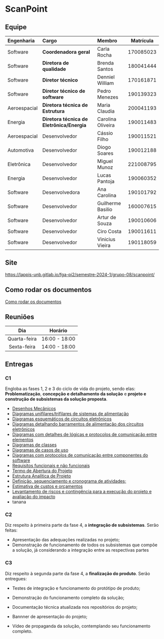 # ScanPoint

## Equipe

| Engenharia | Cargo | Membro | Matrícula |
| :- | :- | :- | :--: |
| Software | **Coordenadora geral** | Carla Rocha | 170085023 |
| Software | **Diretora de qualidade** | Brenda Santos | 180041444 |
| Software | **Diretor técnico** | Denniel William | 170161871 |
| Software | **Diretor técnico de software** | Pedro Menezes | 190139323 |
| Aeroespacial | **Diretora técnica de Estrutura** | Maria Claudia | 200041193 |
| Energia | **Diretora técnica de Eletrônica/Energia** | Carolina Oliveira | 190011483 | 
| Aeroespacial | Desenvolvedor | Cássio Filho | 190011521 |
| Automotiva | Desenvolvedor | Diogo Soares | 190012188 |
| Eletrônica | Desenvolvedor | Miguel Munoz | 221008795 |
| Energia | Desenvolvedor | Lucas Pantoja | 190060352 |
| Software | Desenvolvedora | Ana Carolina | 190101792 |
| Software | Desenvolvedor | Guilherme Basilio | 160007615 |
| Software | Desenvolvedor | Artur de Souza | 190010606 |
| Software | Desenvolvedor | Ciro Costa | 190011611 |
| Software | Desenvolvedor | Vinicius Vieira | 190118059 |

## Site

https://lappis-unb.gitlab.io/fga-pi2/semestre-2024-1/grupo-08/scanpoint/

## Como rodar os documentos
[Como rodar os documentos](./how-to-docs.md)

## Reuniões

| Dia | Horário |
| :--: | :--: |
| Quarta-feira | 16:00 - 18:00 |
| Sexta-feira | 14:00 - 18:00 |

## Entregas

### C1

Engloba as fases 1, 2 e 3 do ciclo de vida do projeto, sendo elas: **Problematização**, **concepção e detalhamento da solução** e **projeto e construção de subsistemas da solução proposta**.

- [Desenhos Mecânicos](https://gitlab.com/lappis-unb/fga-pi2/semestre-2024-1/grupo-08/scanpoint/-/tree/main/docs/estruturas/CAD/Estrutura_CATIA?ref_type=heads)
- [Diagramas unifilares/trifilares de sistemas de alimentação](https://gitlab.com)
- [Diagramas esquemáticos de circuitos eletrônicos](https://gitlab.com)
- [Diagramas detalhando barramentos de alimentação dos circuitos eletrônicos](https://gitlab.com)
- [Diagramas com detalhes de lógicas e protocolos de comunicação entre elementos](https://gitlab.com)
- [Diagramas de classes](https://gitlab.com)
- [Diagramas de casos de uso](https://gitlab.com)
- [Diagramas com protocolos de comunicação entre componentes do software](https://gitlab.com)
- [Requisitos funcionais e não funcionais](https://gitlab.com)
- [Termo de Abertura do Projeto](https://gitlab.com/lappis-unb/fga-pi2/semestre-2024-1/grupo-08/scanpoint/-/blob/adicionando_termo_de_abertura_do_projeto/docs/geral/termo_de_abertura_de_projeto.md)
- [Estrutura Analítica de Projeto](https://gitlab.com/lappis-unb/fga-pi2/semestre-2024-1/grupo-08/scanpoint/-/blob/main/docs/geral/eap_geral.md?ref_type=heads)
- [Definição, sequenciamento e cronograma de atividades;](https://gitlab.com)
- [Estimativa de custos e orçamentos](https://gitlab.com/lappis-unb/fga-pi2/semestre-2024-1/grupo-08/scanpoint/-/blob/main/docs/geral/estimativa-custos.md?ref_type=heads)
- [Levantamento de riscos e contingência para a execução do projeto e avaliação do impacto](https://gitlab.com)
- tanana

### C2

Diz respeito à primeira parte da fase 4, a **integração de subsistemas**. Serão feitas:

- Apresentação das adequações realizadas no projeto;
- Demonstração de funcionamento de todos os subsistemas que compõe a solução, já considerando a integração entre as respectivas partes

### C3

Diz respeito à segunda parte da fase 4, a **finalização do produto**. Serão entregues:

- Testes de integração e funcionamento do protótipo de produto;

- Demonstração do funcionamento completo da solução;

- Documentação técnica atualizada nos repositórios do projeto;

- Bannner de apresentação do projeto;

- Vídeo de propaganda da solução, contemplando seu funcionamento completo.